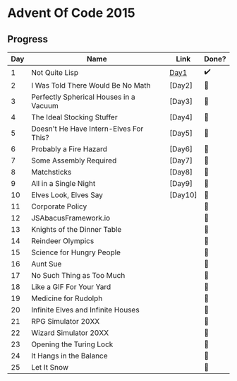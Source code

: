 # Advent Of Code 2015

## Progress

| Day | Name                                   | Link         | Done?                 |
| --- | -------------------------------------- | ------------ | --------------------- |
| 1   | Not Quite Lisp                         | [Day1](Day1) | :heavy_check_mark:    |
| 2   | I Was Told There Would Be No Math      | [Day2]       | :black_square_button: |
| 3   | Perfectly Spherical Houses in a Vacuum | [Day3]       | :black_square_button: |
| 4   | The Ideal Stocking Stuffer             | [Day4]       | :black_square_button: |
| 5   | Doesn't He Have Intern-Elves For This? | [Day5]       | :black_square_button: |
| 6   | Probably a Fire Hazard                 | [Day6]       | :black_square_button: |
| 7   | Some Assembly Required                 | [Day7]       | :black_square_button: |
| 8   | Matchsticks                            | [Day8]       | :black_square_button: |
| 9   | All in a Single Night                  | [Day9]       | :black_square_button: |
| 10  | Elves Look, Elves Say                  | [Day10]      | :black_square_button: |
| 11  | Corporate Policy                       |              | :black_square_button: |
| 12  | JSAbacusFramework.io                   |              | :black_square_button: |
| 13  | Knights of the Dinner Table            |              | :black_square_button: |
| 14  | Reindeer Olympics                      |              | :black_square_button: |
| 15  | Science for Hungry People              |              | :black_square_button: |
| 16  | Aunt Sue                               |              | :black_square_button: |
| 17  | No Such Thing as Too Much              |              | :black_square_button: |
| 18  | Like a GIF For Your Yard               |              | :black_square_button: |
| 19  | Medicine for Rudolph                   |              | :black_square_button: |
| 20  | Infinite Elves and Infinite Houses     |              | :black_square_button: |
| 21  | RPG Simulator 20XX                     |              | :black_square_button: |
| 22  | Wizard Simulator 20XX                  |              | :black_square_button: |
| 23  | Opening the Turing Lock                |              | :black_square_button: |
| 24  | It Hangs in the Balance                |              | :black_square_button: |
| 25  | Let It Snow                            |              | :black_square_button: |

